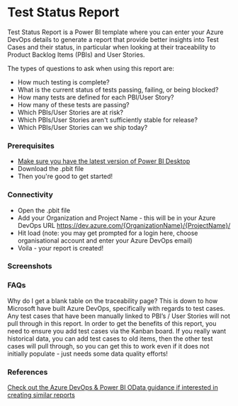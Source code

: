 # Test Status Report
Test Status Report is a Power BI template where you can enter your Azure DevOps details to generate a report that provide better insights into Test Cases and their status, in particular when looking at their traceability to Product Backlog Items (PBIs) and User Stories.

The types of questions to ask when using this report are:
* How much testing is complete?
* What is the current status of tests passing, failing, or being blocked?
* How many tests are defined for each PBI/User Story? 
* How many of these tests are passing?
* Which PBIs/User Stories are at risk?
* Which PBIs/User Stories aren't sufficiently stable for release?
* Which PBIs/User Stories can we ship today?

### Prerequisites
* [Make sure you have the latest version of Power BI Desktop](https://aka.ms/pbiSingleInstaller)
* Download the .pbit file
* Then you're good to get started!

### Connectivity
* Open the .pbit file
* Add your Organization and Project Name - this will be in your Azure DevOps URL https://dev.azure.com/{OrganizationName}/{ProjectName}/ 
* Hit load (note: you may get prompted for a login here, choose organisational account and enter your Azure DevOps email)
* Voila - your report is created!

### Screenshots


### FAQs
Why do I get a blank table on the traceability page? 
This is down to how Microsoft have built Azure DevOps, specifically with regards to test cases. Any test cases that have been manually linked to PBI’s / User Stories will not pull through in this report. In order to get the benefits of this report, you need to ensure you add test cases via the Kanban board. If you really want historical data, you can add test cases to old items, then the other test cases will pull through, so you can get this to work even if it does not initially populate - just needs some data quality efforts!  

### References
[Check out the Azure DevOps & Power BI OData guidance if interested in creating similar reports](https://docs.microsoft.com/en-us/azure/devops/report/powerbi/sample-test-plans-progress-status?view=azure-devops&tabs=powerbi)
